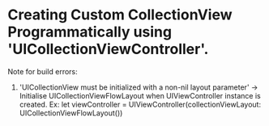 # Creating Custom CollectionView Programmatically using 'UICollectionViewController'.

Note for build errors:
1) 'UICollectionView must be initialized with a non-nil layout parameter'
    -> Initialise UICollectionViewFlowLayout when UIViewController instance is created.
      Ex: let viewController = UIViewController(collectionViewLayout: UICollectionViewFlowLayout())

  
